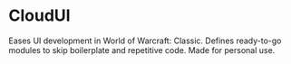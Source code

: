 # CloudUI
Eases UI development in World of Warcraft: Classic. Defines ready-to-go modules to skip boilerplate and repetitive code. Made for personal use.
